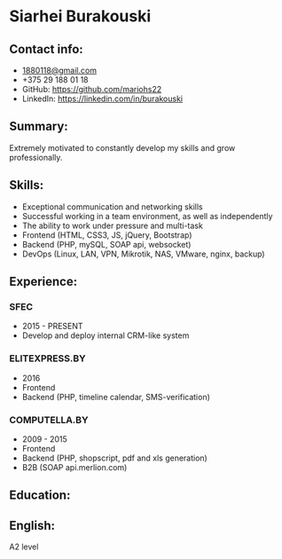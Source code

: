 # Siarhei Burakouski

## Contact info:
* 1880118@gmail.com
* +375 29 188 01 18
* GitHub: https://github.com/mariohs22
* LinkedIn: https://linkedin.com/in/burakouski

## Summary:
Extremely motivated to constantly develop my skills and grow professionally.

## Skills:
* Exceptional communication and networking skills
* Successful working in a team environment, as well as independently
* The ability to work under pressure and multi-task
* Frontend (HTML, CSS3, JS, jQuery, Bootstrap)
* Backend (PHP, mySQL, SOAP api, websocket)
* DevOps (Linux, LAN, VPN, Mikrotik, NAS, VMware, nginx, backup)

## Experience:
### SFEC
- 2015 - PRESENT
- Develop and deploy internal CRM-like system

### ELITEXPRESS.BY
- 2016
- Frontend
- Backend (PHP, timeline calendar, SMS-verification)

### COMPUTELLA.BY
- 2009 - 2015
- Frontend
- Backend (PHP, shopscript, pdf and xls generation)
- B2B (SOAP api.merlion.com)

## Education:

## English:
A2 level